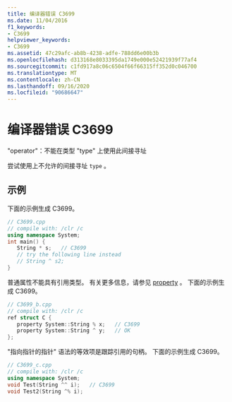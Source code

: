 ```yaml
---
title: 编译器错误 C3699
ms.date: 11/04/2016
f1_keywords:
- C3699
helpviewer_keywords:
- C3699
ms.assetid: 47c29afc-ab8b-4238-adfe-788dd6e00b3b
ms.openlocfilehash: d313168e8033395da1749e000e52421939f77af4
ms.sourcegitcommit: c1fd917a8c06c6504f66f66315ff352d0c046700
ms.translationtype: MT
ms.contentlocale: zh-CN
ms.lasthandoff: 09/16/2020
ms.locfileid: "90686647"
---
```

# <a name="compiler-error-c3699"></a>编译器错误 C3699

"operator"：不能在类型 "type" 上使用此间接寻址

尝试使用上不允许的间接寻址 `type` 。

## <a name="examples"></a>示例

下面的示例生成 C3699。

```cpp
// C3699.cpp
// compile with: /clr /c
using namespace System;
int main() {
   String * s;   // C3699
   // try the following line instead
   // String ^ s2;
}
```

普通属性不能具有引用类型。 有关更多信息，请参见 [property](../../extensions/property-cpp-component-extensions.md) 。 下面的示例生成 C3699。

```cpp
// C3699_b.cpp
// compile with: /clr /c
ref struct C {
   property System::String % x;   // C3699
   property System::String ^ y;   // OK
};
```

"指向指针的指针" 语法的等效项是跟踪引用的句柄。 下面的示例生成 C3699。

```cpp
// C3699_c.cpp
// compile with: /clr /c
using namespace System;
void Test(String ^^ i);   // C3699
void Test2(String ^% i);
```
